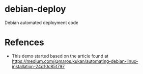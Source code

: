 # debian-deploy
Debian automated deployment code

# Refences
- This demo started based on the article found at https://medium.com/@maros.kukan/automating-debian-linux-installation-24d10c85f797
